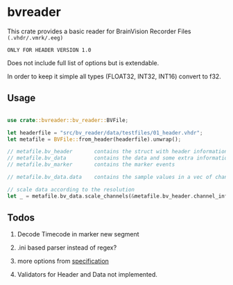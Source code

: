 # bvreader

This crate provides a basic reader for BrainVision Recorder Files `(.vhdr/.vmrk/.eeg)`

`ONLY FOR HEADER VERSION 1.0`

Does not include full list of options but is extendable.

In order to keep it simple all types (FLOAT32, INT32, INT16) convert to f32.


## Usage

```rust

use crate::bvreader::bv_reader::BVFile;

let headerfile = "src/bv_reader/data/testfiles/01_header.vhdr";
let metafile = BVFile::from_header(headerfile).unwrap();

// metafile.bv_header       contains the struct with header information
// metafile.bv_data         contains the data and some extra information
// metafile.bv_marker       contains the marker events

// metafile.bv_data.data    contains the sample values in a vec of channels, that each contain a vec of sample values as f32.

// scale data according to the resolution
let _ = metafile.bv_data.scale_channels(&metafile.bv_header.channel_info).unwrap();

```

## Todos

1. Decode Timecode in marker new segment

2. .ini based parser instead of regex?

3. more options from [specification](https://www.dpg.unipd.it/sites/dpg.unipd.it/files/Brainvision_Recorder.pdf)

4. Validators for Header and Data not implemented.